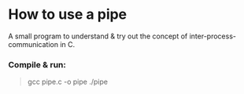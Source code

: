 # How to use a pipe

A small program to understand & try out the concept of inter-process-communication in C.

### Compile & run:                          
> gcc pipe.c -o pipe
> ./pipe
